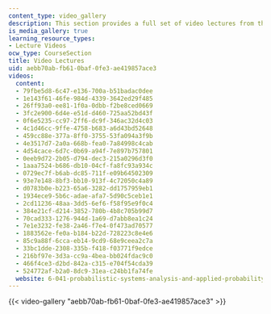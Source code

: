 ```yaml
---
content_type: video_gallery
description: This section provides a full set of video lectures from the course.
is_media_gallery: true
learning_resource_types:
- Lecture Videos
ocw_type: CourseSection
title: Video Lectures
uid: aebb70ab-fb61-0baf-0fe3-ae419857ace3
videos:
  content:
  - 79fbe5d8-6c47-e136-700a-b51badac0dee
  - 1e143f61-46fe-984d-4339-3642ed29f485
  - 26ff93a0-ee81-1f0a-0dbb-f2be8ced0669
  - 3fc2e900-6d4e-e51d-d460-725aa52bd43f
  - 0f6e5235-cc97-2ff6-dc9f-346ac32d4c03
  - 4c1d46cc-9ffe-4758-b683-a6d43bd52648
  - 459cc88e-377a-8ff0-3755-53fa094a3f9b
  - 4e3517d7-2a0a-668b-fea0-7a84998c4cab
  - 4d54cace-6d7c-0b69-a94f-7e897b757801
  - 0eeb9d72-2b05-d794-dec3-215a0296d3f0
  - 1aaa7524-b686-db10-04cf-fa8fc93a934c
  - 0729ec7f-b6ab-dc85-711f-e09b64502309
  - 93e7e148-8bf3-bb10-913f-4c72050c4a89
  - d0783b0e-b223-65a6-3282-dd1757959eb1
  - 1934ece9-5b6c-adae-afa7-5d90c5ceb1e1
  - 2cd11236-48aa-3dd5-6ef6-f58f95e9f0c4
  - 384e21cf-d214-3852-780b-4b8c705b99d7
  - 70cad333-1276-944d-1a69-d7abb8ea1c24
  - 7e1e3232-fe38-2a46-f7e4-0f473ad70577
  - 1883562e-fe0a-b184-b22d-728223c8e4e6
  - 85c9a88f-6cca-eb14-9cd9-68e9ceea2c7a
  - 33bc1dde-2308-335b-f418-f03771f9edce
  - 216bf97e-3d3a-cc9a-4bea-bb024fdac9c0
  - 466f4ce3-d2bd-842a-c315-e704f54cda39
  - 524772af-b2a0-8dc9-31ea-c24bb1fa74fe
  website: 6-041-probabilistic-systems-analysis-and-applied-probability-fall-2010
---
```



{{< video-gallery "aebb70ab-fb61-0baf-0fe3-ae419857ace3" >}}

